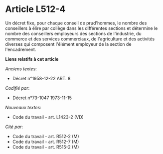 # Article L512-4

Un décret fixe, pour chaque conseil de prud'hommes, le nombre des conseillers à élire par collège dans les différentes
sections et détermine le nombre des conseillers employeurs des sections de l'industrie, du commerce et des services
commerciaux, de l'agriculture et des activités diverses qui composent l'élément employeur de la section de l'encadrement.

**Liens relatifs à cet article**

_Anciens textes_:

  - Décret n°1958-12-22 ART. 8

_Codifié par_:

  - Décret n°73-1047 1973-11-15

_Nouveaux textes_:

  - Code du travail - art. L1423-2 (VD)

_Cité par_:

  - Code du travail - art. R512-2 (M)
  - Code du travail - art. R512-7 (M)
  - Code du travail - art. R515-2 (M)

